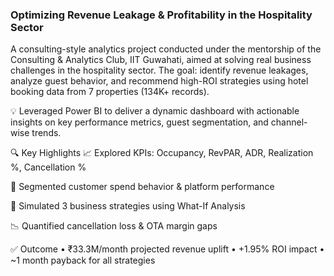 ### **Optimizing Revenue Leakage & Profitability in the Hospitality Sector**

A consulting-style analytics project conducted under the mentorship of the Consulting & Analytics Club, IIT Guwahati, aimed at solving real business challenges in the hospitality sector. The goal: identify revenue leakages, analyze guest behavior, and recommend high-ROI strategies using hotel booking data from 7 properties (134K+ records).

💡 Leveraged Power BI to deliver a dynamic dashboard with actionable insights on key performance metrics, guest segmentation, and channel-wise trends.

🔍 Key Highlights
📈 Explored KPIs: Occupancy, RevPAR, ADR, Realization %, Cancellation %

🧩 Segmented customer spend behavior & platform performance

🧪 Simulated 3 business strategies using What-If Analysis

📉 Quantified cancellation loss & OTA margin gaps

✅ Outcome
• ₹33.3M/month projected revenue uplift
• +1.95% ROI impact
• ~1 month payback for all strategies

